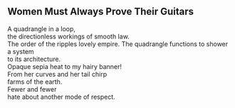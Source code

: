 Women Must Always Prove Their Guitars
-------------------------------------
A quadrangle in a loop,  
the directionless workings of smooth law.  
The order of the ripples lovely empire. The quadrangle functions to shower a system  
to its architecture.  
Opaque sepia heat to my hairy banner!  
From her curves and her tail chirp  
farms of the earth.  
Fewer and fewer  
hate about another mode of respect.  
